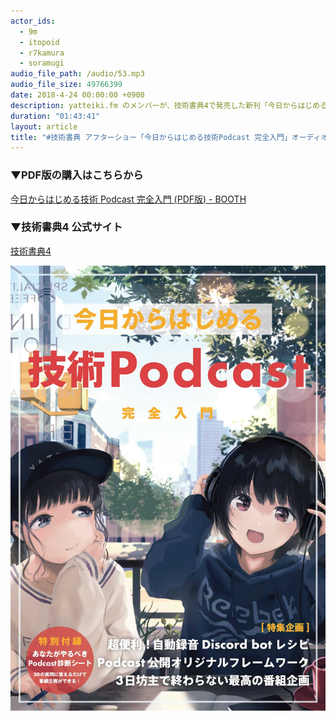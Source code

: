 ```yaml
---
actor_ids:
  - 9m
  - itopoid
  - r7kamura
  - soramugi
audio_file_path: /audio/53.mp3
audio_file_size: 49766399
date: 2018-4-24 00:00:00 +0900
description: yatteiki.fm のメンバーが、技術書典4で発売した新刊「今日からはじめる技術Podcast 完全入門」について話しました。オーディオコメンタリー形式となっているため、お手持ちの書籍版、またはPDF版を用意してお聞き下さい。BOOTHにてPDF版の販売も行っています。
duration: "01:43:41"
layout: article
title: "#技術書典 アフターショー「今日からはじめる技術Podcast 完全入門」オーディオコメンタリー"
---
```


### ▼PDF版の購入はこちらから
[今日からはじめる技術 Podcast 完全入門 (PDF版) - BOOTH](https://yatteiki.booth.pm/items/828339)

### ▼技術書典4 公式サイト
[技術書典4](https://techbookfest.org/event/tbf04)

![今日からはじめる技術 Podcast 完全入門](/images/slideshows/53/techbookfest4-book.jpg)
